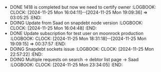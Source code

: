 - DONE 1418 is completed but now we need to certify owner
  :LOGBOOK:
  CLOCK: [2024-11-25 Mon 16:04:11]--[2024-11-25 Mon 19:09:36] =>  03:05:25
  :END:
- DOING Update from Saad on snapdebt node version
  :LOGBOOK:
  CLOCK: [2024-11-25 Mon 16:04:48]
  :END:
- DONE Update subscription for test user on moonrock production
  :LOGBOOK:
  CLOCK: [2024-11-25 Mon 18:31:18]--[2024-11-25 Mon 19:09:15] =>  00:37:57
  :END:
- DOING Snapdebt sockets issue
  :LOGBOOK:
  CLOCK: [2024-11-25 Mon 22:57:22]
  :END:
- DOING Multiple requests on search -> debtor list page -> Saad
  :LOGBOOK:
  CLOCK: [2024-11-25 Mon 23:34:05]
  :END: